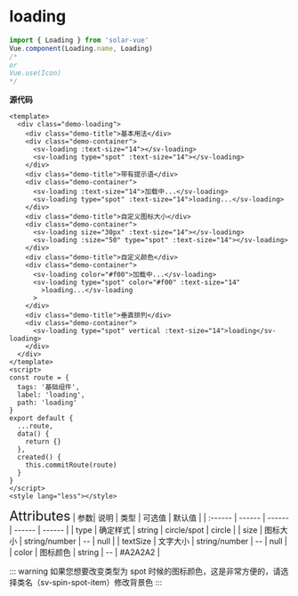 # loading

```javascript
import { Loading } from 'solar-vue'
Vue.component(Loading.name, Loading)
/*
or
Vue.use(Icon)
*/
```

**源代码**

```vue
<template>
  <div class="demo-loading">
    <div class="demo-title">基本用法</div>
    <div class="demo-container">
      <sv-loading :text-size="14"></sv-loading>
      <sv-loading type="spot" :text-size="14"></sv-loading>
    </div>
    <div class="demo-title">带有提示语</div>
    <div class="demo-container">
      <sv-loading :text-size="14">加载中...</sv-loading>
      <sv-loading type="spot" :text-size="14">loading...</sv-loading>
    </div>
    <div class="demo-title">自定义图标大小</div>
    <div class="demo-container">
      <sv-loading size="30px" :text-size="14"></sv-loading>
      <sv-loading :size="50" type="spot" :text-size="14"></sv-loading>
    </div>
    <div class="demo-title">自定义颜色</div>
    <div class="demo-container">
      <sv-loading color="#f00">加载中...</sv-loading>
      <sv-loading type="spot" color="#f00" :text-size="14"
        >loading...</sv-loading
      >
    </div>
    <div class="demo-title">垂直排列</div>
    <div class="demo-container">
      <sv-loading type="spot" vertical :text-size="14">loading</sv-loading>
    </div>
  </div>
</template>
<script>
const route = {
  tags: '基础组件',
  label: 'loading',
  path: 'loading'
}
export default {
  ...route,
  data() {
    return {}
  },
  created() {
    this.commitRoute(route)
  }
}
</script>
<style lang="less"></style>
```

<ClientOnly>
<font size=5>Attributes</font>
| 参数| 说明 | 类型 | 可选值 | 默认值 |
| :------ | ------ | ------ | ------ | ------ |
| type | 确定样式 | string | circle/spot | circle |
| size | 图标大小 | string/number | -- | null |
| textSize | 文字大小 | string/number | -- | null |
| color | 图标颜色 | string | -- | #A2A2A2 |
</ClientOnly>

::: warning
如果您想要改变类型为 spot 时候的图标颜色，这是非常方便的，请选择类名（sv-spin-spot-item）修改背景色
:::
</ClientOnly>

